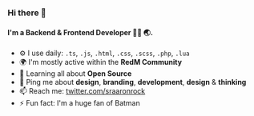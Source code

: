 ### Hi there 👋

#### I'm a Backend & Frontend Developer 👨‍💻 🌏.

- ⚙️ I use daily: `.ts`, `.js`, `.html`, `.css`, `.scss`, `.php`, `.lua`
- 🌍 I'm mostly active within the **RedM Community**
- 🌱 Learning all about **Open Source**
- 💬 Ping me about **design**, **branding**, **development**, **design** & **thinking**
- 📫 Reach me: [twitter.com/sraaronrock](https://twitter.com/sraaronrock)
- ⚡️ Fun fact: I'm a huge fan of Batman
